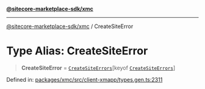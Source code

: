 [**@sitecore-marketplace-sdk/xmc**](../README.md)

***

[@sitecore-marketplace-sdk/xmc](../README.md) / CreateSiteError

# Type Alias: CreateSiteError

> **CreateSiteError** = [`CreateSiteErrors`](CreateSiteErrors.md)\[keyof [`CreateSiteErrors`](CreateSiteErrors.md)\]

Defined in: [packages/xmc/src/client-xmapp/types.gen.ts:2311](https://github.com/Sitecore/sitecore-marketplace-sdk/blob/af886e6134b8d1079ef5b8ef70b7eb2f1d9c8aeb/packages/xmc/src/client-xmapp/types.gen.ts#L2311)
